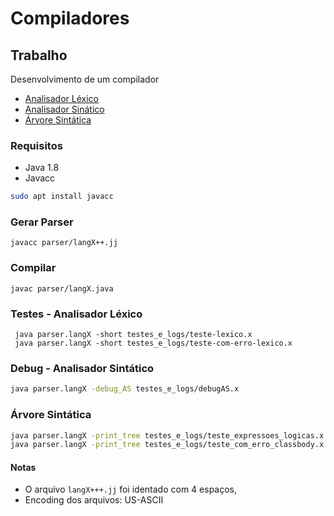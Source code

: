 # Compiladores

## Trabalho
Desenvolvimento de um compilador
- [Analisador Léxico](trabalho_parte_01-analisador_lexico/)
- [Analisador Sinático](trabalho_parte_02-analisador_sintatico/)
- [Árvore Sintática](trabalho_parte_03-arvore_sintatica/)

### Requisitos
- Java 1.8
- Javacc

```bash
sudo apt install javacc
```

### Gerar Parser 
```
javacc parser/langX++.jj
```

### Compilar
```
javac parser/langX.java
```

### Testes - Analisador Léxico
```
 java parser.langX -short testes_e_logs/teste-lexico.x
 java parser.langX -short testes_e_logs/teste-com-erro-lexico.x
```

### Debug - Analisador Sintático
```bash
java parser.langX -debug_AS testes_e_logs/debugAS.x
```

### Árvore Sintática
```bash
java parser.langX -print_tree testes_e_logs/teste_expressoes_logicas.x
java parser.langX -print_tree testes_e_logs/teste_com_erro_classbody.x
```

#### Notas
- O arquivo `langX+++.jj` foi identado com 4 espaços,
- Encoding dos arquivos: US-ASCII
